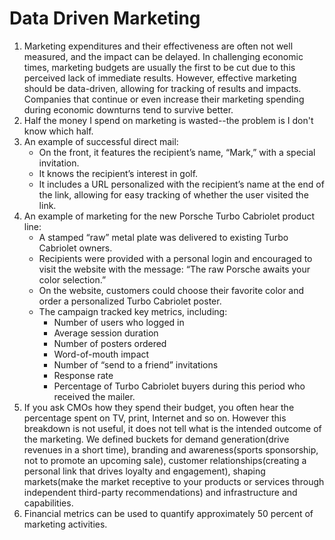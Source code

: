 # Data Driven Marketing

1. Marketing expenditures and their effectiveness are often not well measured, and the impact can be delayed. In challenging economic times, marketing budgets are usually the first to be cut due to this perceived lack of immediate results. However, effective marketing should be data-driven, allowing for tracking of results and impacts. Companies that continue or even increase their marketing spending during economic downturns tend to survive better.
2. Half the money I spend on marketing is wasted--the problem is I don't know which half.
3. An example of successful direct mail:
   - On the front, it features the recipient’s name, “Mark,” with a special invitation.
   - It knows the recipient’s interest in golf.
   - It includes a URL personalized with the recipient’s name at the end of the link, allowing for easy tracking of whether the user visited the link.
4. An example of marketing for the new Porsche Turbo Cabriolet product line:
	- A stamped “raw” metal plate was delivered to existing Turbo Cabriolet owners.
	- Recipients were provided with a personal login and encouraged to visit the website with the message: “The raw Porsche awaits your color selection.”
	- On the website, customers could choose their favorite color and order a personalized Turbo Cabriolet poster.
	- The campaign tracked key metrics, including:
		- Number of users who logged in
		- Average session duration
		- Number of posters ordered
		- Word-of-mouth impact
		- Number of “send to a friend” invitations
		- Response rate
		- Percentage of Turbo Cabriolet buyers during this period who received the mailer.
5. If you ask CMOs how they spend their budget, you often hear the percentage spent on TV, print, Internet and so on. However this breakdown is not useful, it does not tell what is the intended outcome of the marketing. We defined buckets for demand generation(drive revenues in a short time), branding and awareness(sports sponsorship, not to promote an upcoming sale), customer relationships(creating a personal link that drives loyalty and engagement), shaping markets(make the market receptive to your products or services through independent third-party recommendations) and infrastructure and capabilities.
6. Financial metrics can be used to quantify approximately 50 percent of marketing activities. 
